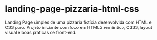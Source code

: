 # landing-page-pizzaria-html-css
 Landing Page simples de uma pizzaria fictícia desenvolvida com HTML e CSS puro.  Projeto iniciante com foco em HTML5 semântico, CSS3, layout visual e boas práticas de front-end.
